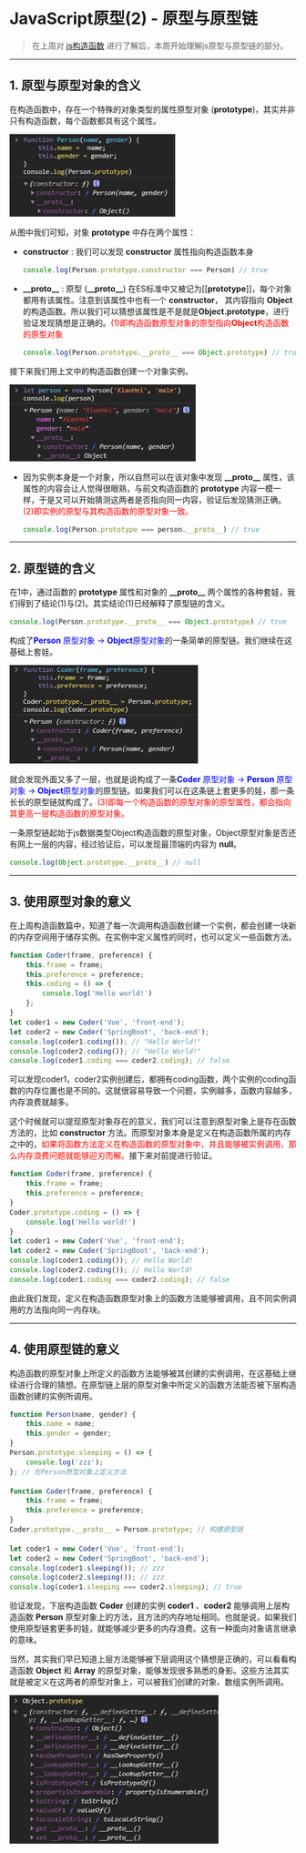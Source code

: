 # JavaScript原型(2) - 原型与原型链

> 在上周对 [js构造函数](https://github.com/fff455/fe-share/blob/master/JavaScript/js%E6%9E%84%E9%80%A0%E5%87%BD%E6%95%B0.md) 进行了解后，本周开始理解js原型与原型链的部分。

---------------

## 1. 原型与原型对象的含义

在构造函数中，存在一个特殊的对象类型的属性原型对象 (**prototype**)，其实并非只有构造函数，每个函数都具有这个属性。

![prototype](./image/PersonPrototype.png)

从图中我们可知，对象 **prototype** 中存在两个属性：

* **constructor** : 我们可以发现 **constructor** 属性指向构造函数本身

    ```javascript
    console.log(Person.prototype.constructor === Person) // true
    ```

* **\_\_proto\_\_** : 原型 (**\_\_proto\_\_**) 在ES标准中又被记为[[**prototype**]]，每个对象都用有该属性。注意到该属性中也有一个 **constructor**， 其内容指向 **Object** 的构造函数。所以我们可以猜想该属性是不是就是**Object.prototype**，进行验证发现猜想是正确的。<font color=Red>(1)即构造函数原型对象的原型指向**Object**构造函数的原型对象</font>

    ```javascript
    console.log(Person.prototype.__proto__ === Object.prototype) // true
    ```

接下来我们用上文中的构造函数创建一个对象实例。

![proto](./image/personproto.png)

* 因为实例本身是一个对象，所以自然可以在该对象中发现 **\_\_proto\_\_** 属性，该属性的内容会让人觉得很眼熟，与前文构造函数的 **prototype** 内容一模一样，于是又可以开始猜测这两者是否指向同一内容，验证后发现猜测正确。<font color=Red>(2)即实例的原型与其构造函数的原型对象一致。</font>

    ```javascript
    console.log(Person.prototype === person.__proto__) // true
    ```

---------------

## 2. 原型链的含义

在1中，通过函数的 **prototype** 属性和对象的 **\_\_proto\_\_** 两个属性的各种套娃，我们得到了结论(1)与(2)。其实结论(1)已经解释了原型链的含义。

```javascript
console.log(Person.prototype.__proto__ === Object.prototype) // true
```

构成了<font color=Blue>**Person** 原型对象 -> **Object**原型对象</font>的一条简单的原型链。我们继续在这基础上套娃。

![coderprototype](./image/CoderPrototype.png)

就会发现外面又多了一层，也就是说构成了一条<font color=Blue>**Coder** 原型对象 -> **Person** 原型对象 -> **Object**原型对象</font>的原型链。如果我们可以在这条链上套更多的娃，那一条长长的原型链就构成了。<font color=Red>(3)即每一个构造函数的原型对象的原型属性，都会指向其更高一层构造函数的原型对象。</font>

一条原型链起始于js数据类型Object构造函数的原型对象，Object原型对象是否还有网上一层的内容，经过验证后，可以发现最顶端的内容为 **null**。

```javascript
console.log(Object.prototype.__proto__) // null
```

---------------

## 3. 使用原型对象的意义

在上周构造函数篇中，知道了每一次调用构造函数创建一个实例，都会创建一块新的内存空间用于储存实例。在实例中定义属性的同时，也可以定义一些函数方法。

```javascript
function Coder(frame, preference) {
    this.frame = frame;
    this.preference = preference;
    this.coding = () => {
        console.log('Hello world!')
    };
}
let coder1 = new Coder('Vue', 'front-end');
let coder2 = new Coder('SpringBoot', 'back-end');
console.log(coder1.coding()); // "Hello World!"
console.log(coder2.coding()); // "Hello World!"
console.log(coder1.coding === coder2.coding); // false
```

可以发现coder1，coder2实例创建后，都拥有coding函数，两个实例的coding函数的内存位置也是不同的。这就很容易导致一个问题，实例越多，函数内容越多，内存浪费就越多。

这个时候就可以提现原型对象存在的意义，我们可以注意到原型对象上是存在函数方法的，比如 **constructor** 方法。而原型对象本身是定义在构造函数所属的内存之中的，<font color=Red>如果将函数方法定义在构造函数的原型对象中，并且能够被实例调用，那么内存浪费问题就能够迎刃而解。</font>接下来对前提进行验证。

```javascript
function Coder(frame, preference) {
    this.frame = frame;
    this.preference = preference;
}
Coder.prototype.coding = () => {
    console.log('Hello world!')
}
let coder1 = new Coder('Vue', 'front-end');
let coder2 = new Coder('SpringBoot', 'back-end');
console.log(coder1.coding()); // Hello World!
console.log(coder2.coding()); // Hello World!
console.log(coder1.coding === coder2.coding); // false
```

由此我们发现，定义在构造函数原型对象上的函数方法能够被调用，且不同实例调用的方法指向同一内存块。

---------------

## 4. 使用原型链的意义

构造函数的原型对象上所定义的函数方法能够被其创建的实例调用，在这基础上继续进行合理的猜想。在原型链上层的原型对象中所定义的函数方法能否被下层构造函数创建的实例所调用。

```javascript
function Person(name, gender) {
    this.name = name;
    this.gender = gender;
}
Person.prototype.sleeping = () => {
    console.log('zzz');
}; // 在Person原型对象上定义方法

function Coder(frame, preference) {
    this.frame = frame;
    this.preference = preference;
}
Coder.prototype.__proto__ = Person.prototype; // 构建原型链

let coder1 = new Coder('Vue', 'front-end');
let coder2 = new Coder('SpringBoot', 'back-end');
console.log(coder1.sleeping()); // zzz
console.log(coder2.sleeping()); // zzz
console.log(coder1.sleeping === coder2.sleeping); // true
```

验证发现，下层构造函数 **Coder** 创建的实例 **coder1** 、**coder2** 能够调用上层构造函数 **Person** 原型对象上的方法，且方法的内存地址相同。也就是说，如果我们使用原型链套更多的娃，就能够减少更多的内存浪费。这有一种面向对象语言继承的意味。

当然，其实我们早已知道上层方法能够被下层调用这个猜想是正确的，可以看看构造函数 **Object** 和 **Array** 的原型对象，能够发现很多熟悉的身影。这些方法其实就是被定义在这两者的原型对象上，可以被我们创建的对象、数组实例所调用。

![objectprototype](./image/ObjectPrototype.png)


